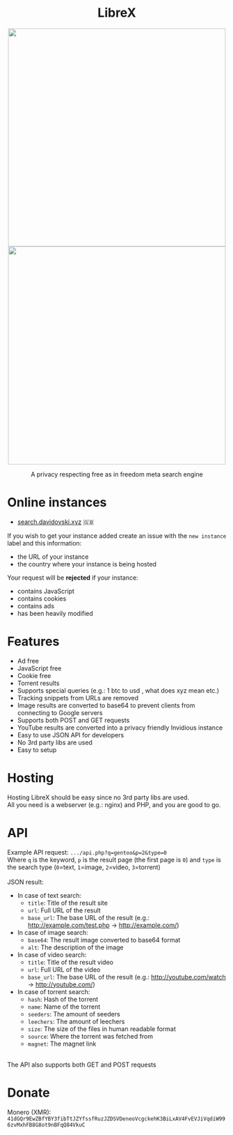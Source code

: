 <h1 align="center">LibreX</h1>

<p align="center">
  <img src="https://user-images.githubusercontent.com/49120638/155693689-d217d78d-42a7-4b35-b5f3-8b6eca1b8553.png" width=500>
  <img src="https://user-images.githubusercontent.com/49120638/155693795-7a35e40c-4f02-499c-9711-586d6c1f9f42.png" width=500>
</p>


<p align="center">A privacy respecting free as in freedom meta search engine</p>

# Online instances
+ [search.davidovski.xyz](https://search.davidovski.xyz/) 🇬🇧

If you wish to get your instance added create an issue with the `new instance` label and this information:
+ the URL of your instance
+ the country where your instance is being hosted

Your request will be **rejected** if your instance:
+ contains JavaScript
+ contains cookies
+ contains ads
+ has been heavily modified

# Features
+ Ad free
+ JavaScript free
+ Cookie free
+ Torrent results
+ Supports special queries (e.g.: 1 btc to usd , what does xyz mean etc.)
+ Tracking snippets from URLs are removed
+ Image results are converted to base64 to prevent clients from connecting to Google servers
+ Supports both POST and GET requests
+ YouTube results are converted into a privacy friendly Invidious instance
+ Easy to use JSON API for developers
+ No 3rd party libs are used
+ Easy to setup

# Hosting
Hosting LibreX should be easy since no 3rd party libs are used.<br/>
All you need is a webserver (e.g.: nginx) and PHP, and you are good to go.

# API
Example API request: `.../api.php?q=gentoo&p=2&type=0` <br/>
Where `q` is the keyword, `p` is the result page (the first page is `0`) and `type` is the search type (`0`=text, `1`=image, `2`=video, `3`=torrent)
<br/><br/>
JSON result:
+ In case of text search:
  + `title`: Title of the result site
  + `url`: Full URL of the result
  + `base_url`: The base URL of the result (e.g.: http://example.com/test.php ->  http://example.com/)
+ In case of image search:
  + `base64`: The result image converted to base64 format
  + `alt`: The description of the image
+ In case of video search:
  + `title`: Title of the result video
  + `url`: Full URL of the video
  + `base_url`: The base URL of the result (e.g.: http://youtube.com/watch ->  http://youtube.com/)
+ In case of torrent search:
  + `hash`: Hash of the torrent
  + `name`: Name of the torrent
  + `seeders`: The amount of seeders
  + `leechers`: The amount of leechers
  + `size`: The size of the files in human readable format
  + `source`: Where the torrent was fetched from
  + `magnet`: The magnet link

<br/>
The API also supports both GET and POST requests

# Donate
Monero (XMR): `41dGQr9EwZBfYBY3fibTtJZYfssfRuzJZDSVDeneoVcgckehK3BiLxAV4FvEVJiVqdiW996zvMxhFB8G8ot9nBFqQ84VkuC`
